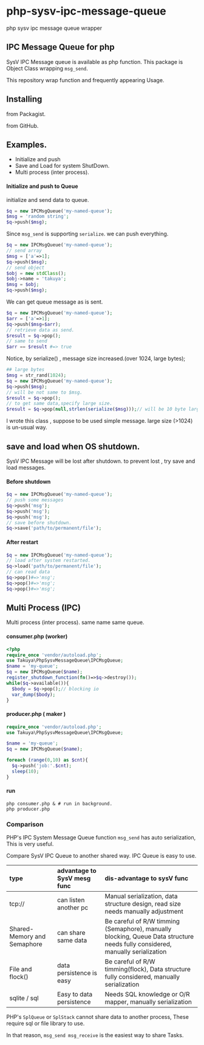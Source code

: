 # php-sysv-ipc-message-queue
php sysv ipc message queue wrapper

## IPC Message Queue for php

SysV IPC Message queue is available as php function. This package is Object Class wrapping `msg_send`.

This repository wrap function and frequently appearing Usage.

## Installing 

from Packagist.

from GitHub.


## Examples.

- Initialize and push 
- Save and Load for system ShutDown.
- Multi process (inter process).

#### Initialize and push to Queue
initialize and send data to queue.
```php
$q = new IPCMsgQueue('my-named-queue');
$msg = 'random string';
$q->push($msg);
```

Since `msg_send` is supporting `serialize`. we can push everything.

```php
$q = new IPCMsgQueue('my-named-queue');
// send array 
$msg = ['a'=>1];
$q->push($msg);
// send object
$obj = new stdClass();
$obj->name = 'takuya';
$msg = $obj;
$q->push($msg);
```
We can get queue message as is sent.
```php
$q = new IPCMsgQueue('my-named-queue');
$arr = ['a'=>1];
$q->push($msg=$arr);
// retrieve data as send.
$result = $q->pop();
// same to send
$arr == $result #=> true
```

Notice, by serialize() , message size increased.(over 1024, large bytes);
```php
## large bytes 
$msg = str_rand(1024);
$q = new IPCMsgQueue('my-named-queue');
$q->push($msg);
// will be not same to $msg.
$result = $q->pop();
// to get same data,specify large size.
$result = $q->pop(null,strlen(serialize($msg)));// will be 10 byte larger.
```
I wrote this class , suppose to be used simple message. large size (>1024) is un-usual way.

## save and load when OS shutdown.

SysV IPC Message will be lost after shutdown. to prevent lost , try save and load messages.

#### Before shutdown
```php
$q = new IPCMsgQueue('my-named-queue');
// push some messages
$q->push('msg');
$q->push('msg');
$q->push('msg');
// save before shutdown.
$q->save('path/to/permanent/file');
```
#### After restart
```php
$q = new IPCMsgQueue('my-named-queue');
// load after system restarted.
$q->load('path/to/permanent/file');
// can read data 
$q->pop()#=>'msg';
$q->pop()#=>'msg';
$q->pop()#=>'msg';
```
## Multi Process (IPC)

Multi process (inter process). same name same queue.

#### consumer.php (worker)
```php
<?php
require_once 'vendor/autoload.php';
use Takuya\PhpSysvMessageQueue\IPCMsgQueue;
$name = 'my-queue';
$q = new IPCMsgQueue($name);
register_shutdown_function(fn()=>$q->destroy());
while($q->available()){
  $body = $q->pop();// blocking io
  var_dump($body);
}
```
#### producer.php ( maker )
```php
require_once 'vendor/autoload.php';
use Takuya\PhpSysvMessageQueue\IPCMsgQueue;

$name = 'my-queue';
$q = new IPCMsgQueue($name);

foreach (range(0,10) as $cnt){
  $q->push('job:'.$cnt);
  sleep(10);
}
```
#### run 
```shell
php consumer.php & # run in background.
php producer.php
```

### Comparison 

PHP's IPC System Message Queue function `msg_send` has auto serialization, This is very useful.


Compare SysV IPC Queue to another shared way. IPC Queue is easy to use.


| type                         | advantage to SysV mesg func | dis-advantage to sysV func                                                                                                    |
|:-----------------------------|:----------------------------|:------------------------------------------------------------------------------------------------------------------------------|
| tcp://                       | can listen another pc       | Manual serialization, data structure design, read size needs manually adjustment                                              |
| Shared-Memory and  Semaphore | can share same data         | Be careful of R/W timming (Semaphore), manually blocking, Queue Data structure needs fully considered, manually serialization |
| File and flock()             | data persistence is easy    | Be careful of R/W timming(flock), Data structure fully considered, manually serialization                                     |
| sqlite / sql                 | Easy to data persistence    | Needs SQL knowledge or O/R mapper, manually serialization                                                                     |


PHP's `SplQueue` or `SplStack` cannot share data to another process, These require sql or file library to use. 

In that reason, `msg_send msg_receive` is the easiest way to share Tasks.


